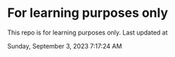 # For learning purposes only
This repo is for learning purposes only.
Last updated at

Sunday, September 3, 2023 7:17:24 AM

